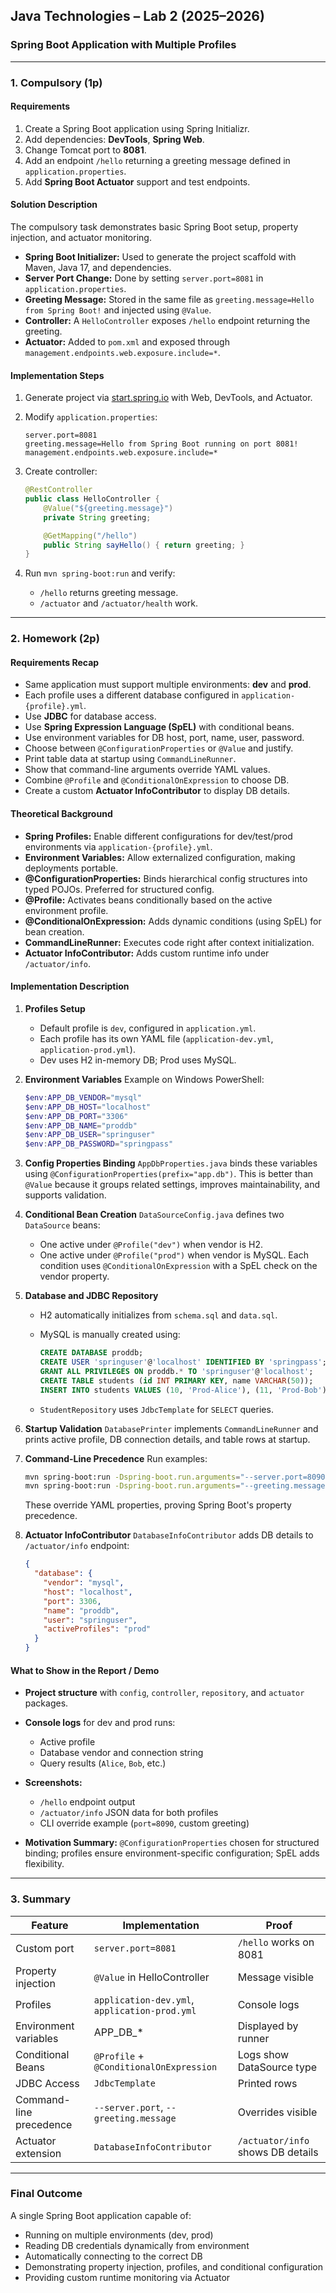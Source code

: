 ## Java Technologies – Lab 2 (2025–2026)

### Spring Boot Application with Multiple Profiles

---

### 1. Compulsory (1p)

#### **Requirements**

1. Create a Spring Boot application using Spring Initializr.
2. Add dependencies: **DevTools**, **Spring Web**.
3. Change Tomcat port to **8081**.
4. Add an endpoint `/hello` returning a greeting message defined in `application.properties`.
5. Add **Spring Boot Actuator** support and test endpoints.

#### **Solution Description**

The compulsory task demonstrates basic Spring Boot setup, property injection, and actuator monitoring.

* **Spring Boot Initializer:** Used to generate the project scaffold with Maven, Java 17, and dependencies.
* **Server Port Change:** Done by setting `server.port=8081` in `application.properties`.
* **Greeting Message:** Stored in the same file as `greeting.message=Hello from Spring Boot!` and injected using `@Value`.
* **Controller:** A `HelloController` exposes `/hello` endpoint returning the greeting.
* **Actuator:** Added to `pom.xml` and exposed through `management.endpoints.web.exposure.include=*`.

#### **Implementation Steps**

1. Generate project via [start.spring.io](https://start.spring.io) with Web, DevTools, and Actuator.
2. Modify `application.properties`:

   ```properties
   server.port=8081
   greeting.message=Hello from Spring Boot running on port 8081!
   management.endpoints.web.exposure.include=*
   ```
3. Create controller:

   ```java
   @RestController
   public class HelloController {
       @Value("${greeting.message}")
       private String greeting;

       @GetMapping("/hello")
       public String sayHello() { return greeting; }
   }
   ```
4. Run `mvn spring-boot:run` and verify:

    * `/hello` returns greeting message.
    * `/actuator` and `/actuator/health` work.

---

### 2. Homework (2p)

#### **Requirements Recap**

* Same application must support multiple environments: **dev** and **prod**.
* Each profile uses a different database configured in `application-{profile}.yml`.
* Use **JDBC** for database access.
* Use **Spring Expression Language (SpEL)** with conditional beans.
* Use environment variables for DB host, port, name, user, password.
* Choose between `@ConfigurationProperties` or `@Value` and justify.
* Print table data at startup using `CommandLineRunner`.
* Show that command-line arguments override YAML values.
* Combine `@Profile` and `@ConditionalOnExpression` to choose DB.
* Create a custom **Actuator InfoContributor** to display DB details.

#### **Theoretical Background**

* **Spring Profiles:** Enable different configurations for dev/test/prod environments via `application-{profile}.yml`.
* **Environment Variables:** Allow externalized configuration, making deployments portable.
* **@ConfigurationProperties:** Binds hierarchical config structures into typed POJOs. Preferred for structured config.
* **@Profile:** Activates beans conditionally based on the active environment profile.
* **@ConditionalOnExpression:** Adds dynamic conditions (using SpEL) for bean creation.
* **CommandLineRunner:** Executes code right after context initialization.
* **Actuator InfoContributor:** Adds custom runtime info under `/actuator/info`.

#### **Implementation Description**

1. **Profiles Setup**

    * Default profile is `dev`, configured in `application.yml`.
    * Each profile has its own YAML file (`application-dev.yml`, `application-prod.yml`).
    * Dev uses H2 in-memory DB; Prod uses MySQL.

2. **Environment Variables**
   Example on Windows PowerShell:

   ```powershell
   $env:APP_DB_VENDOR="mysql"
   $env:APP_DB_HOST="localhost"
   $env:APP_DB_PORT="3306"
   $env:APP_DB_NAME="proddb"
   $env:APP_DB_USER="springuser"
   $env:APP_DB_PASSWORD="springpass"
   ```

3. **Config Properties Binding**
   `AppDbProperties.java` binds these variables using `@ConfigurationProperties(prefix="app.db")`.
   This is better than `@Value` because it groups related settings, improves maintainability, and supports validation.

4. **Conditional Bean Creation**
   `DataSourceConfig.java` defines two `DataSource` beans:

    * One active under `@Profile("dev")` when vendor is H2.
    * One active under `@Profile("prod")` when vendor is MySQL.
      Each condition uses `@ConditionalOnExpression` with a SpEL check on the vendor property.

5. **Database and JDBC Repository**

    * H2 automatically initializes from `schema.sql` and `data.sql`.
    * MySQL is manually created using:

      ```sql
      CREATE DATABASE proddb;
      CREATE USER 'springuser'@'localhost' IDENTIFIED BY 'springpass';
      GRANT ALL PRIVILEGES ON proddb.* TO 'springuser'@'localhost';
      CREATE TABLE students (id INT PRIMARY KEY, name VARCHAR(50));
      INSERT INTO students VALUES (10, 'Prod-Alice'), (11, 'Prod-Bob');
      ```
    * `StudentRepository` uses `JdbcTemplate` for `SELECT` queries.

6. **Startup Validation**
   `DatabasePrinter` implements `CommandLineRunner` and prints active profile, DB connection details, and table rows at startup.

7. **Command-Line Precedence**
   Run examples:

   ```bash
   mvn spring-boot:run -Dspring-boot.run.arguments="--server.port=8090"
   mvn spring-boot:run -Dspring-boot.run.arguments="--greeting.message=CLI wins"
   ```

   These override YAML properties, proving Spring Boot's property precedence.

8. **Actuator InfoContributor**
   `DatabaseInfoContributor` adds DB details to `/actuator/info` endpoint:

   ```json
   {
     "database": {
       "vendor": "mysql",
       "host": "localhost",
       "port": 3306,
       "name": "proddb",
       "user": "springuser",
       "activeProfiles": "prod"
     }
   }
   ```

#### **What to Show in the Report / Demo**

* **Project structure** with `config`, `controller`, `repository`, and `actuator` packages.
* **Console logs** for dev and prod runs:

    * Active profile
    * Database vendor and connection string
    * Query results (`Alice`, `Bob`, etc.)
* **Screenshots:**

    * `/hello` endpoint output
    * `/actuator/info` JSON data for both profiles
    * CLI override example (`port=8090`, custom greeting)
* **Motivation Summary:** `@ConfigurationProperties` chosen for structured binding; profiles ensure environment-specific configuration; SpEL adds flexibility.

---

### 3. Summary

| Feature                 | Implementation                                | Proof                             |
| ----------------------- | --------------------------------------------- | --------------------------------- |
| Custom port             | `server.port=8081`                            | `/hello` works on 8081            |
| Property injection      | `@Value` in HelloController                   | Message visible                   |
| Profiles                | `application-dev.yml`, `application-prod.yml` | Console logs                      |
| Environment variables   | APP_DB_*                                      | Displayed by runner               |
| Conditional Beans       | `@Profile` + `@ConditionalOnExpression`       | Logs show DataSource type         |
| JDBC Access             | `JdbcTemplate`                                | Printed rows                      |
| Command-line precedence | `--server.port`, `--greeting.message`         | Overrides visible                 |
| Actuator extension      | `DatabaseInfoContributor`                     | `/actuator/info` shows DB details |

---

### Final Outcome

A single Spring Boot application capable of:

* Running on multiple environments (dev, prod)
* Reading DB credentials dynamically from environment
* Automatically connecting to the correct DB
* Demonstrating property injection, profiles, and conditional configuration
* Providing custom runtime monitoring via Actuator
